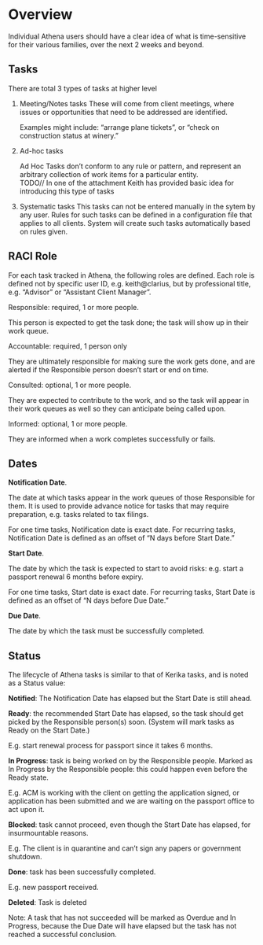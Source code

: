 # Overview

Individual Athena users should have a clear idea of what is time-sensitive for their various families, over the next 2 weeks and beyond.



## Tasks

There are total 3 types of tasks at higher level

1. Meeting/Notes tasks
   These will come from client meetings, where issues or opportunities that need to be addressed are identified.

   Examples might include: “arrange plane tickets”, or “check on construction status at winery.”

2. Ad-hoc tasks

   Ad Hoc Tasks don’t conform to any rule or pattern, and represent an arbitrary collection of work items for a particular entity.  
   TODO// In one of the attachment Keith has provided basic idea for introducing this type of tasks

3. Systematic tasks
   This tasks can not be entered manually in the sytem by any user. Rules for such tasks can be defined in a configuration file that applies to all clients. System will create such tasks automatically based on rules given.



## RACI Role

For each task tracked in Athena, the following roles are defined. Each role is defined not by specific user ID, e.g. keith@clarius, but by professional title, e.g. “Advisor” or “Assistant Client Manager”.

Responsible: required, 1 or more people.

This person is expected to get the task done; the task will show up in their work queue.

Accountable: required, 1 person only

They are ultimately responsible for making sure the work gets done, and are alerted if the Responsible person doesn’t start or end on time. 

Consulted: optional, 1 or more people.

They are expected to contribute to the work, and so the task will appear in their work queues as well so they can anticipate being called upon. 

Informed: optional, 1 or more people.

They are informed when a work completes successfully or fails.

## Dates

**Notification Date**.

The date at which tasks appear in the work queues of those Responsible for them. It is used to provide advance notice for tasks that may require preparation, e.g. tasks related to tax filings.

For one time tasks, Notification date is exact date. For recurring tasks, Notification Date is defined as an offset of “N days before Start Date.”

**Start Date**.

The date by which the task is expected to start to avoid risks: e.g. start a passport renewal 6 months before expiry.

For one time tasks, Start date is exact date. For recurring tasks, Start Date is defined as an offset of “N days before Due Date.”

**Due Date**.

The date by which the task must be successfully completed. 

## Status

The lifecycle of Athena tasks is similar to that of Kerika tasks, and is noted as a Status value:

**Notified**: The Notification Date has elapsed but the Start Date is still ahead.

**Ready**: the recommended Start Date has elapsed, so the task should get picked by the Responsible person(s) soon. (System will mark tasks as Ready on the Start Date.)

E.g. start renewal process for passport since it takes 6 months.

**In Progress**: task is being worked on by the Responsible people. Marked as In Progress by the Responsible people: this could happen even before the Ready state.

E.g. ACM is working with the client on getting the application signed, or application has been submitted and we are waiting on the passport office to act upon it.

**Blocked**: task cannot proceed, even though the Start Date has elapsed, for insurmountable reasons.

E.g. The client is in quarantine and can’t sign any papers or government shutdown.

**Done**: task has been successfully completed.

E.g. new passport received.

**Deleted**: Task is deleted 

Note: A task that has not succeeded will be marked as Overdue and In Progress, because the Due Date will have elapsed but the task has not reached a successful conclusion.